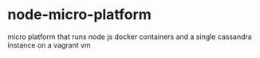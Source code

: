 node-micro-platform
===================

micro platform that runs node js docker containers and a single cassandra instance on a vagrant vm
